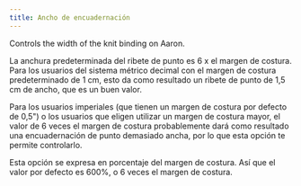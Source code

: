 ```yaml
---
title: Ancho de encuadernación
---
```


Controls the width of the knit binding on Aaron.

La anchura predeterminada del ribete de punto es 6 x el margen de costura. Para los usuarios del sistema métrico decimal con el margen de costura predeterminado de 1 cm, esto da como resultado un ribete de punto de 1,5 cm de ancho, que es un buen valor.

Para los usuarios imperiales (que tienen un margen de costura por defecto de 0,5") o los usuarios que eligen utilizar un margen de costura mayor, el valor de 6 veces el margen de costura probablemente dará como resultado una encuadernación de punto demasiado ancha, por lo que esta opción te permite controlarlo.

<Note>

Esta opción se expresa en porcentaje del margen de costura. Así que el valor por defecto es 600%, o 6 veces el margen de costura.
</Note>

